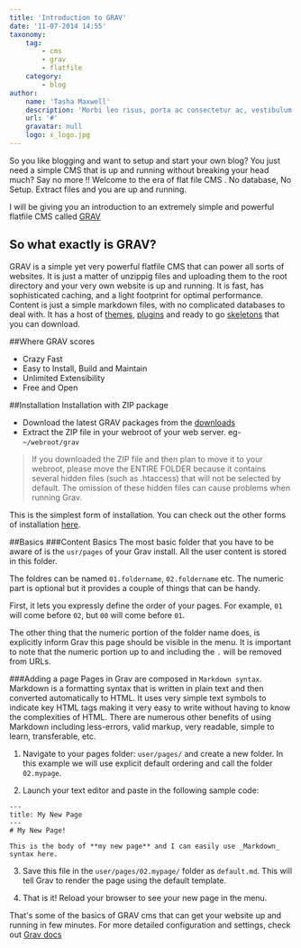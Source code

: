 ```yaml
---
title: 'Introduction to GRAV'
date: '11-07-2014 14:55'
taxonomy:
    tag:
        - cms
        - grav
        - flatfile
    category:
        - blog
author:
    name: 'Tasha Maxwell'
    description: 'Morbi leo risus, porta ac consectetur ac, vestibulum at eros. Fusce dapibus, tellus ac cursus commodo, tortor mauris condimentum nibh, ut fermentum massa justo sit amet risus.'
    url: '#'
    gravatar: null
    logo: x_logo.jpg
---
```


So you like blogging and want to setup and start your own blog? You just need a simple CMS that is up and running without breaking your head much? Say no more !! Welcome to the era of flat file CMS . No database, No Setup. Extract files and you are up and running.

I will be giving you an introduction to an extremely simple and powerful flatfile CMS called <a href='http://www.getgrav.org/' target='_blank'>GRAV</a> 

## So what exactly is GRAV?

GRAV is a simple yet very powerful flatfile CMS that can power all sorts of websites. It is just a matter of unzippig files and uploading them to the root directory and your very own website is up and running. It is fast, has sophisticated caching, and a light footprint for optimal performance. Content is just a simple markdown files, with no complicated databases to deal with. It has a host of <a href='http://getgrav.org/downloads/themes' target='_blank'>themes</a>, <a href='http://getgrav.org/downloads/plugins' target='_blank'>plugins</a> and ready to go <a href='http://getgrav.org/downloads/skeletons' target='_blank'>skeletons</a> that you can download.

##Where GRAV scores
* Crazy Fast
* Easy to Install, Build and Maintain
* Unlimited Extensibility
* Free and Open

##Installation
Installation with ZIP package
* Download the latest GRAV packages from the <a href='http://getgrav.org/downloads' target='_blank'>downloads</a>
* Extract the ZIP file in your webroot of your web server. eg-`~/webroot/grav`

<blockquote>If you downloaded the ZIP file and then plan to move it to your webroot, please move the ENTIRE FOLDER because it contains several hidden files (such as .htaccess) that will not be selected by default. The omission of these hidden files can cause problems when running Grav.</blockquote>

This is the simplest form of installation. You can check out the other forms of installation <a href='http://learn.getgrav.org/basics/installation' target='_blank'>here</a>.

##Basics
###Content Basics
The most basic folder that you have to be aware of is the `usr/pages` of your Grav install. All the user content is stored in this folder.

The foldres can be named `01.foldername`, `02.foldername` etc. The numeric part is optional but it provides a couple of things that can be handy.

First, it lets you expressly define the order of your pages. For example, `01` will come before `02`, but `00` will come before `01`.

The other thing that the numeric portion of the folder name does, is explicitly inform Grav this page should be visible in the menu. It is important to note that the numeric portion up to and including the `.` will be removed from URLs.

###Adding a page
Pages in Grav are composed in `Markdown syntax`. Markdown is a formatting syntax that is written in plain text and then converted automatically to HTML. It uses very simple text symbols to indicate key HTML tags making it very easy to write without having to know the complexities of HTML. There are numerous other benefits of using Markdown including less-errors, valid markup, very readable, simple to learn, transferable, etc.

1) Navigate to your pages folder: `user/pages/` and create a new folder. In this example we will use explicit default ordering and call the folder `02.mypage`.

2) Launch your text editor and paste in the following sample code:

```
---
title: My New Page
---
# My New Page!

This is the body of **my new page** and I can easily use _Markdown_ syntax here.
```
3) Save this file in the `user/pages/02.mypage/` folder as `default.md`. This will tell Grav to render the page using the default template.

4) That is it! Reload your browser to see your new page in the menu.


That's some of the basics of GRAV cms that can get your website up and running in few minutes. For more detailed configuration and settings, check out <a href='http://learn.getgrav.org/' target='_blank'>Grav docs</a>